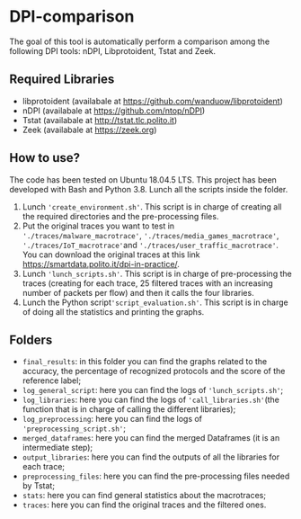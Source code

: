 # DPI-comparison

The goal of this tool is automatically perform a comparison among the following DPI tools: nDPI, Libprotoident, Tstat and Zeek.


## Required Libraries

- libprotoident (availabale at https://github.com/wanduow/libprotoident)
- nDPI (availabale at https://github.com/ntop/nDPI)
- Tstat (availabale at http://tstat.tlc.polito.it)
- Zeek (availabale at https://zeek.org)

##  How to use?
The code has been tested on Ubuntu 18.04.5 LTS. This project has been developed with Bash and Python 3.8.
Lunch all the scripts inside the folder.

1. Lunch `'create_environment.sh'`. This script is in charge of creating all the required directories and the pre-processing files.
2. Put the original traces you want to test in `'./traces/malware_macrotrace'`, `'./traces/media_games_macrotrace'`, `'./traces/IoT_macrotrace'`and `'./traces/user_traffic_macrotrace'`. You can download the original traces at this link https://smartdata.polito.it/dpi-in-practice/.
3. Lunch `'lunch_scripts.sh'`. This script is in charge of pre-processing the traces (creating for each trace, 25 filtered traces with an increasing number of packets per flow) and then it calls the four libraries.
4. Lunch the Python script`'script_evaluation.sh'`. This script is in charge of doing all the statistics and printing the graphs.


 
## Folders

- `final_results`: in this folder you can find the graphs related to the accuracy, the percentage of recognized protocols and the score of the reference label;
- `log_general_script`: here you can find the logs of `'lunch_scripts.sh'`;
- `log_libraries`: here you can find the logs of `'call_libraries.sh'`(the function that is in charge of calling the different libraries);
- `log_preprocessing`:  here you can find the logs of `'preprocessing_script.sh'`;
- `merged_dataframes`:  here you can find the merged Dataframes (it is an intermediate step);
- `output_libraries`:  here you can find the outputs of all the libraries for each trace;
- `preprocessing_files`: here you can find the pre-processing files needed by Tstat;
- `stats`:  here you can find general statistics about the macrotraces;
- `traces`:  here you can find the original traces and the filtered ones.
